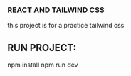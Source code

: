 ### REACT AND TAILWIND CSS
this project is for a practice tailwind css

## RUN PROJECT:
npm install
npm run dev